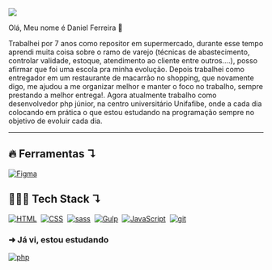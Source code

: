 <p>
    <!-- Badge - Linkedin -->
    <a href="https://www.linkedin.com/in/daniel-freitas-ferreira/">
        <img src="https://img.shields.io/badge/Daniel-0A66C2?logo=linkedin&logoColor=fff&style=flat&link=https://www.linkedin.com/in/daniel-freitas-ferreira/">
    </a>
</p>
<p width="30px" height="30px"">Olá, Meu nome é Daniel Ferreira 👋</p>

<!-- Apresentação -->
<p>Trabalhei por 7 anos como repositor em supermercado, durante esse tempo aprendi muita coisa sobre o ramo de varejo (técnicas de abastecimento, controlar validade, estoque, atendimento ao cliente entre outros....), posso afirmar que foi uma escola pra minha evolução. Depois trabalhei como entregador em um restaurante de macarrão no shopping, que novamente digo, me ajudou a me organizar melhor e manter o foco no trabalho, sempre prestando a melhor entrega!. Agora atualmente trabalho como desenvolvedor php júnior, na centro universitário Unifafibe, onde a cada dia colocando em prática o que estou estudando na programação sempre no objetivo de evoluir cada dia.</p>
                              
 ---

## 🔥 <strong>Ferramentas ↴</strong>
<a href="#"><img alt="Figma" src="https://img.shields.io/badge/Figma-F24E1E?logo=figma&logoColor=fff&style=flat"></a>&nbsp;

                                                                                                    
## 👨🏼‍💻 <strong>Tech Stack ↴</strong>

<p align="left">
  <a href="#"><img alt="HTML" src="https://img.shields.io/badge/HTML5-E34F26?style=for-the-badge&logo=html5&logoColor=white"></a>&nbsp;
  <a href="#"><img alt="CSS" src="https://img.shields.io/badge/CSS3-1572B6?style=for-the-badge&logo=css3&logoColor=white"></a>&nbsp;
  <a href="#"><img alt="sass" src="https://img.shields.io/badge/Sass-CC6699?style=for-the-badge&logo=sass&logoColor=white"></a>&nbsp;
  <a href="#"><img alt="Gulp" src="https://img.shields.io/badge/Gulp-E23237?style=for-the-badge&logo=gulp&logoColor=white"></a>&nbsp;
  <a href="#"><img alt="JavaScript" src="https://img.shields.io/badge/JavaScript-F7DF1E?style=for-the-badge&logo=javascript&logoColor=black"></a>&nbsp;
  <a href="#"><img alt="git" src="https://img.shields.io/badge/Git-E34F26?style=for-the-badge&logo=git&logoColor=white"></a>&nbsp;
</p>
                                                                                                       
### ➜ Já vi, estou estudando
<a href="#"><img alt="php" src="https://img.shields.io/badge/PHP-777BB4?style=for-the-badge&logo=php&logoColor=white"></a>&nbsp;
                                                                                                       
                                                                                                  
